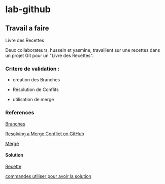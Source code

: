 # lab-github <br>
## Travail a faire
Livre des Recettes

Deux collaborateurs, hussein et yasmine, travaillent sur une recettes dans un projet Git pour un "Livre des Recettes".

### Critere de validation  :
-  creation des Branches 
  
- Résolution de Conflits 

- utilisation de merge 

### References 
[Branches](https://docs.github.com/fr/pull-requests/collaborating-with-pull-requests/proposing-changes-to-your-work-with-pull-requests/about-branches)

[Resolving a Merge Conflict on GitHub](https://docs.github.com/en/pull-requests/collaborating-with-pull-requests/addressing-merge-conflicts/resolving-a-merge-conflict-using-the-command-line) 

[Merge](https://git-scm.com/docs/git-merge#_how_conflicts_are_presented)

#### Solution 

[Recette](https://github.com/Yasmine-daifane/lab-github/blob/master/recette.html)

[commandes utiliser pour avoir la solution ](https://github.com/Yasmine-daifane/lab-github/blob/master/Commandes.md)
